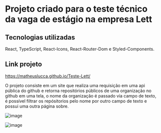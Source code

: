 # Projeto criado para o teste técnico da vaga de estágio na empresa Lett 

## Tecnologias utilizadas
React, TypeScript, React-Icons, React-Router-Dom e Styled-Components.

## Link projeto
https://matheuslucca.github.io/Teste-Lett/

O projeto consiste em um site que realiza uma requisição em uma api pública do github e retorna repositórios públicos de uma organização no github em uma tela, o nome da organização é passado via campo de texto, é possível filtrar os repósitorios pelo nome por outro campo de texto e possui uma outra página sobre.


![image](https://user-images.githubusercontent.com/43455882/157478440-25c4a860-7ab2-4d9a-b115-424f538791a0.png)

![image](https://user-images.githubusercontent.com/43455882/157478661-ac7dae00-2d6e-4c38-a802-d9547e84b3b3.png)
